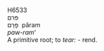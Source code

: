 <body>
  <p>H6533<br>  פּרם  <br> פָּרַם  ‎  pâram  <br><i>paw-ram‘ </i><br>A primitive root; to <i>tear: - </i>rend.<br></p>
 </body>